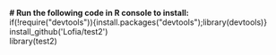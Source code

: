 **# Run the following code in R console to install:**  
if(!require("devtools")){install.packages("devtools");library(devtools)}  
install_github('Lofia/test2')  
library(test2)
